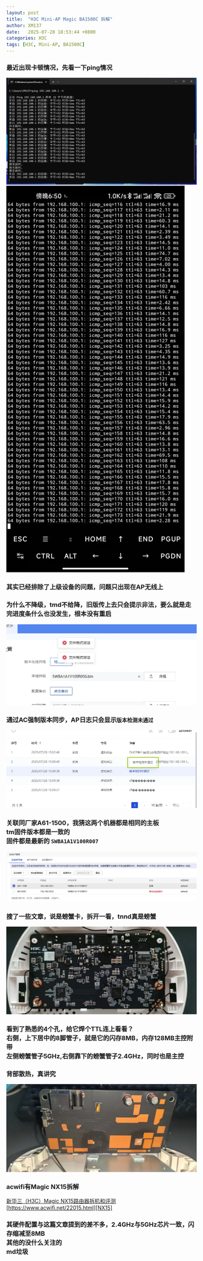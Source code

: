 ```yaml
---
layout: post
title:  "H3C Mini-AP Magic BA1500C 拆解"
author: XM137
date:   2025-07-28 18:53:44 +0800
categories: H3C
tags: [H3C, Mini-AP, BA1500C]
---
```


### 最近出现卡顿情况，先看一下ping情况
![win-ping](/assets/H3C/2025-07-28/image1.webp)
![Termux-ping](/assets/H3C/2025-07-28/image2.webp)
### 其实已经排除了上级设备的问题，问题只出现在AP无线上

### 为什么不降级，tmd不给降，旧版传上去只会提示非法，要么就是走完进度条什么也没发生，根本没有重启
![ap-web](/assets/H3C/2025-07-28/image3.webp)
### 通过AC强制版本同步，AP日志只会显示`版本检测未通过`
![ap-web2](/assets/H3C/2025-07-28/image4.webp)

### 关联同厂家A61-1500，我猜这两个机器都是相同的主板 <br> tm固件版本都是一致的 <br> 固件都是最新的 `SWBA1A1V100R007`
![ap-version](/assets/H3C/2025-07-28/image5.webp)
### 搜了一些文章，说是螃蟹卡，拆开一看，tnnd真是螃蟹
![realtek-img](/assets/H3C/2025-07-28/image6.webp)

### 看到了熟悉的4个孔，给它焊个TTL连上看看？ <br> 右侧，上下居中的8脚管子，就是它的闪存8MB，内存128MB主控附带 <br> 左侧螃蟹管子5GHz,右侧靠下的螃蟹管子2.4GHz，同时也是主控
### 背部散热，真讲究
![back-img](/assets/H3C/2025-07-28/image7.webp)

### acwifi有Magic NX15拆解
[新华三（H3C）Magic NX15路由器拆机和评测][NX15]
[https://www.acwifi.net/22015.html][NX15]

### 其硬件配置与这篇文章提到的差不多，2.4GHz与5GHz芯片一致，闪存缩减至8MB <br>其他的没什么关注的<br> md垃圾


[NX15]: https://www.acwifi.net/22015.html